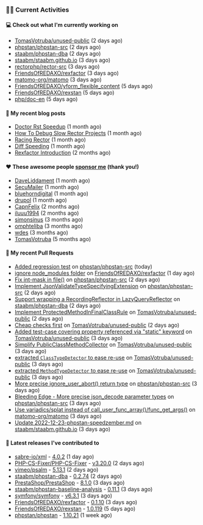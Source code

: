 ### 👨‍💻 Current Activities


#### 💻 Check out what I'm currently working on

- [TomasVotruba/unused-public](https://github.com/TomasVotruba/unused-public) (2 days ago)
- [phpstan/phpstan-src](https://github.com/phpstan/phpstan-src) (2 days ago)
- [staabm/phpstan-dba](https://github.com/staabm/phpstan-dba) (2 days ago)
- [staabm/staabm.github.io](https://github.com/staabm/staabm.github.io) (3 days ago)
- [rectorphp/rector-src](https://github.com/rectorphp/rector-src) (3 days ago)
- [FriendsOfREDAXO/rexfactor](https://github.com/FriendsOfREDAXO/rexfactor) (3 days ago)
- [matomo-org/matomo](https://github.com/matomo-org/matomo) (3 days ago)
- [FriendsOfREDAXO/yform_flexible_content](https://github.com/FriendsOfREDAXO/yform_flexible_content) (5 days ago)
- [FriendsOfREDAXO/rexstan](https://github.com/FriendsOfREDAXO/rexstan) (5 days ago)
- [php/doc-en](https://github.com/php/doc-en) (5 days ago)


#### 📜 My recent blog posts

- [Doctor Rst Speedup](https://staabm.github.io/2023/05/18/doctor-rst-speedup.html) (1 month ago)
- [How To Debug Slow Rector Projects](https://staabm.github.io/2023/05/10/how-to-debug-slow-rector-projects.html) (1 month ago)
- [Racing Rector](https://staabm.github.io/2023/05/06/racing-rector.html) (1 month ago)
- [Diff Speeding](https://staabm.github.io/2023/05/01/diff-speeding.html) (1 month ago)
- [Rexfactor Introduction](https://staabm.github.io/2023/04/09/rexfactor-introduction.html) (2 months ago)


#### ❤️ These awesome people [sponsor me](https://github.com/sponsors/staabm) (thank you!)

- [DaveLiddament](https://github.com/DaveLiddament) (1 month ago)
- [SecuMailer](https://github.com/SecuMailer) (1 month ago)
- [bluehorndigital](https://github.com/bluehorndigital) (1 month ago)
- [drupol](https://github.com/drupol) (1 month ago)
- [CapnFelix](https://github.com/CapnFelix) (2 months ago)
- [iluuu1994](https://github.com/iluuu1994) (2 months ago)
- [simonsinus](https://github.com/simonsinus) (3 months ago)
- [omphteliba](https://github.com/omphteliba) (3 months ago)
- [wdes](https://github.com/wdes) (3 months ago)
- [TomasVotruba](https://github.com/TomasVotruba) (5 months ago)


#### 🔨 My recent Pull Requests

- [Added regression test](https://github.com/phpstan/phpstan-src/pull/2496) on [phpstan/phpstan-src](https://github.com/phpstan/phpstan-src) (today)
- [ignore node_modules folder](https://github.com/FriendsOfREDAXO/rexfactor/pull/96) on [FriendsOfREDAXO/rexfactor](https://github.com/FriendsOfREDAXO/rexfactor) (1 day ago)
- [Fix int-mask in file()](https://github.com/phpstan/phpstan-src/pull/2492) on [phpstan/phpstan-src](https://github.com/phpstan/phpstan-src) (2 days ago)
- [Implement JsonValidateTypeSpecifyingExtension](https://github.com/phpstan/phpstan-src/pull/2491) on [phpstan/phpstan-src](https://github.com/phpstan/phpstan-src) (2 days ago)
- [Support wrapping a RecordingReflector in LazyQueryReflector](https://github.com/staabm/phpstan-dba/pull/607) on [staabm/phpstan-dba](https://github.com/staabm/phpstan-dba) (2 days ago)
- [Implement ProtectedMethodInFinalClassRule](https://github.com/TomasVotruba/unused-public/pull/68) on [TomasVotruba/unused-public](https://github.com/TomasVotruba/unused-public) (2 days ago)
- [Cheap checks first](https://github.com/TomasVotruba/unused-public/pull/67) on [TomasVotruba/unused-public](https://github.com/TomasVotruba/unused-public) (2 days ago)
- [Added test-case covering property referenced via &#34;static&#34; keyword](https://github.com/TomasVotruba/unused-public/pull/66) on [TomasVotruba/unused-public](https://github.com/TomasVotruba/unused-public) (3 days ago)
- [Simplify PublicClassMethodCollector](https://github.com/TomasVotruba/unused-public/pull/65) on [TomasVotruba/unused-public](https://github.com/TomasVotruba/unused-public) (3 days ago)
- [extracted `ClassTypeDetector` to ease re-use](https://github.com/TomasVotruba/unused-public/pull/64) on [TomasVotruba/unused-public](https://github.com/TomasVotruba/unused-public) (3 days ago)
- [extracted `MethodTypeDetector` to ease re-use](https://github.com/TomasVotruba/unused-public/pull/63) on [TomasVotruba/unused-public](https://github.com/TomasVotruba/unused-public) (3 days ago)
- [More precise ignore_user_abort() return type](https://github.com/phpstan/phpstan-src/pull/2489) on [phpstan/phpstan-src](https://github.com/phpstan/phpstan-src) (3 days ago)
- [Bleeding Edge - More precise json_decode parameter types](https://github.com/phpstan/phpstan-src/pull/2488) on [phpstan/phpstan-src](https://github.com/phpstan/phpstan-src) (3 days ago)
- [Use variadics/splat instead of call_user_func_array()/func_get_args()](https://github.com/matomo-org/matomo/pull/20934) on [matomo-org/matomo](https://github.com/matomo-org/matomo) (3 days ago)
- [Update 2022-12-23-phpstan-speedzember.md](https://github.com/staabm/staabm.github.io/pull/86) on [staabm/staabm.github.io](https://github.com/staabm/staabm.github.io) (3 days ago)


#### 🔭 Latest releases I've contributed to

- [sabre-io/xml](https://github.com/sabre-io/xml) - [4.0.2](https://github.com/sabre-io/xml/releases/tag/4.0.2) (1 day ago)
- [PHP-CS-Fixer/PHP-CS-Fixer](https://github.com/PHP-CS-Fixer/PHP-CS-Fixer) - [v3.20.0](https://github.com/PHP-CS-Fixer/PHP-CS-Fixer/releases/tag/v3.20.0) (2 days ago)
- [vimeo/psalm](https://github.com/vimeo/psalm) - [5.13.1](https://github.com/vimeo/psalm/releases/tag/5.13.1) (2 days ago)
- [staabm/phpstan-dba](https://github.com/staabm/phpstan-dba) - [0.2.74](https://github.com/staabm/phpstan-dba/releases/tag/0.2.74) (2 days ago)
- [PrestaShop/PrestaShop](https://github.com/PrestaShop/PrestaShop) - [8.1.0](https://github.com/PrestaShop/PrestaShop/releases/tag/8.1.0) (3 days ago)
- [staabm/phpstan-baseline-analysis](https://github.com/staabm/phpstan-baseline-analysis) - [0.11.1](https://github.com/staabm/phpstan-baseline-analysis/releases/tag/0.11.1) (3 days ago)
- [symfony/symfony](https://github.com/symfony/symfony) - [v6.3.1](https://github.com/symfony/symfony/releases/tag/v6.3.1) (3 days ago)
- [FriendsOfREDAXO/rexfactor](https://github.com/FriendsOfREDAXO/rexfactor) - [0.1.10](https://github.com/FriendsOfREDAXO/rexfactor/releases/tag/0.1.10) (3 days ago)
- [FriendsOfREDAXO/rexstan](https://github.com/FriendsOfREDAXO/rexstan) - [1.0.119](https://github.com/FriendsOfREDAXO/rexstan/releases/tag/1.0.119) (5 days ago)
- [phpstan/phpstan](https://github.com/phpstan/phpstan) - [1.10.21](https://github.com/phpstan/phpstan/releases/tag/1.10.21) (1 week ago)
